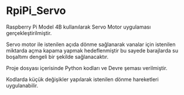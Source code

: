 # RpiPi_Servo
Raspberry Pi Model 4B kullanılarak Servo Motor uygulaması gerçekleştirilmiştir.

Servo motor ile istenilen açıda dönme sağlanarak vanalar için istenilen miktarda açma kapama yapmak hedeflenmiştir bu sayede barajlarda su boşaltımı dengeli bir şekilde sağlanacaktır.

Proje dosyası içerisinde Python kodları ve Devre şeması verilmiştir.

Kodlarda küçük değişikler yapılarak istenilen dönme hareketleri uygulanabilir.
